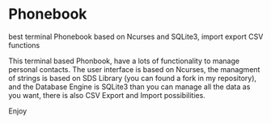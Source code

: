 # Phonebook
best terminal Phonebook based on Ncurses and SQLite3, import export CSV functions

This terminal based Phonbook, have a lots of functionality to manage personal contacts. The user interface is based on Ncurses, the managment of strings is based on SDS Library (you can found a fork in my repository), and the Database Engine is SQLite3 than you can manage all the data as you want, there is also CSV Export and Import possibilities.

Enjoy